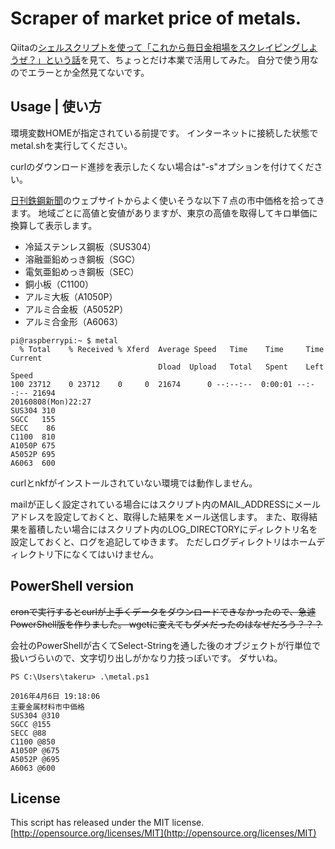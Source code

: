# Scraper of market price of metals.
Qiitaの[シェルスクリプトを使って「これから毎日金相場をスクレイピングしようぜ？」という話](http://qiita.com/furandon_pig/items/80562f6adcce53baeb0a)を見て、ちょっとだけ本業で活用してみた。
自分で使う用なのでエラーとか全然見てないです。  

## Usage | 使い方
環境変数HOMEが指定されている前提です。
インターネットに接続した状態でmetal.shを実行してください。  

curlのダウンロード進捗を表示したくない場合は"-s"オプションを付けてください。  

[日刊鉄鋼新聞](http://www.japanmetaldaily.com)のウェブサイトからよく使いそうな以下７点の市中価格を拾ってきます。
地域ごとに高値と安値がありますが、東京の高値を取得してキロ単価に換算して表示します。  

- 冷延ステンレス鋼板（SUS304）  
- 溶融亜鉛めっき鋼板（SGC）  
- 電気亜鉛めっき鋼板（SEC）  
- 銅小板（C1100）  
- アルミ大板（A1050P）  
- アルミ合金板（A5052P）  
- アルミ合金形（A6063）  

```
pi@raspberrypi:~ $ metal
  % Total    % Received % Xferd  Average Speed   Time    Time     Time  Current
                                 Dload  Upload   Total   Spent    Left  Speed
100 23712    0 23712    0     0  21674      0 --:--:--  0:00:01 --:--:-- 21694
20160808(Mon)22:27
SUS304 310
SGCC   155
SECC    86
C1100  810
A1050P 675
A5052P 695
A6063  600
```

curlとnkfがインストールされていない環境では動作しません。  

mailが正しく設定されている場合にはスクリプト内のMAIL\_ADDRESSにメールアドレスを設定しておくと、取得した結果をメール送信します。
また、取得結果を蓄積したい場合にはスクリプト内のLOG\_DIRECTORYにディレクトリ名を設定しておくと、ログを追記してゆきます。
ただしログディレクトリはホームディレクトリ下になくてはいけません。  


## PowerShell version
<strike>cronで実行するとcurlが上手くデータをダウンロードできなかったので、急遽PowerShell版を作りました。
wgetに変えてもダメだったのはなぜだろう？？？</strike>  

会社のPowerShellが古くてSelect-Stringを通した後のオブジェクトが行単位で扱いづらいので、文字切り出しがかなり力技っぽいです。
ダサいね。  

```
PS C:\Users\takeru> .\metal.ps1

2016年4月6日 19:18:06
主要金属材料市中価格
SUS304 @310
SGCC @155
SECC @88
C1100 @850
A1050P @675
A5052P @695
A6063 @600
```

## License
This script has released under the MIT license.  
[http://opensource.org/licenses/MIT](http://opensource.org/licenses/MIT)
